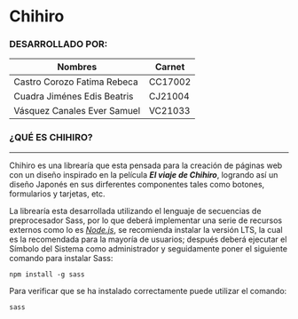 # Chihiro

### DESARROLLADO POR:

| Nombres  | Carnet  |
| ------------- | ------------- |
| Castro Corozo Fatima Rebeca  | CC17002 |
| Cuadra Jiménes Edis Beatris  | CJ21004 |
| Vásquez Canales Ever Samuel  | VC21033 |
    
 ### ¿QUÉ ES CHIHIRO?
 ---
 
Chihiro es una librearía que esta pensada para la creación de páginas web con un diseño inspirado en la película ***El viaje de Chihiro***, logrando así un diseño Japonés en sus dirferentes componentes tales como botones, formularios y tarjetas, etc.
 
La librearía esta desarrollada utilizando el lenguaje de secuencias de preprocesador Sass, por lo que deberá implementar una
serie de recursos externos como lo es *[Node.js](https://nodejs.org)*, se recomienda instalar la versión LTS, la cual es la recomendada para la mayoría de usuarios; después deberá ejecutar el Símbolo del Sistema como administrador y seguidamente poner el siguiente comando para instalar Sass:

    npm install -g sass
 
Para verificar que se ha instalado correctamente puede utilizar el comando:
 
    sass
